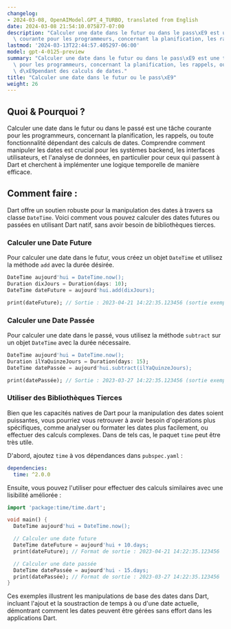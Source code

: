 ```yaml
---
changelog:
- 2024-03-08, OpenAIModel.GPT_4_TURBO, translated from English
date: 2024-03-08 21:54:10.075877-07:00
description: "Calculer une date dans le futur ou dans le pass\xE9 est une t\xE2che\
  \ courante pour les programmeurs, concernant la planification, les rappels, ou toute\u2026"
lastmod: '2024-03-13T22:44:57.405297-06:00'
model: gpt-4-0125-preview
summary: "Calculer une date dans le futur ou dans le pass\xE9 est une t\xE2che courante\
  \ pour les programmeurs, concernant la planification, les rappels, ou toute fonctionnalit\xE9\
  \ d\xE9pendant des calculs de dates."
title: "Calculer une date dans le futur ou le pass\xE9"
weight: 26
---
```


## Quoi & Pourquoi ?
Calculer une date dans le futur ou dans le passé est une tâche courante pour les programmeurs, concernant la planification, les rappels, ou toute fonctionnalité dépendant des calculs de dates. Comprendre comment manipuler les dates est crucial pour les systèmes backend, les interfaces utilisateurs, et l'analyse de données, en particulier pour ceux qui passent à Dart et cherchent à implémenter une logique temporelle de manière efficace.

## Comment faire :
Dart offre un soutien robuste pour la manipulation des dates à travers sa classe `DateTime`. Voici comment vous pouvez calculer des dates futures ou passées en utilisant Dart natif, sans avoir besoin de bibliothèques tierces.

### Calculer une Date Future
Pour calculer une date dans le futur, vous créez un objet `DateTime` et utilisez la méthode `add` avec la durée désirée.

```dart
DateTime aujourd'hui = DateTime.now();
Duration dixJours = Duration(days: 10);
DateTime dateFuture = aujourd'hui.add(dixJours);

print(dateFuture); // Sortie : 2023-04-21 14:22:35.123456 (sortie exemple, dépend de la date et de l'heure actuelles)
```

### Calculer une Date Passée
Pour calculer une date dans le passé, vous utilisez la méthode `subtract` sur un objet `DateTime` avec la durée nécessaire.

```dart
DateTime aujourd'hui = DateTime.now();
Duration ilYaQuinzeJours = Duration(days: 15);
DateTime datePassée = aujourd'hui.subtract(ilYaQuinzeJours);

print(datePassée); // Sortie : 2023-03-27 14:22:35.123456 (sortie exemple, dépend de la date et de l'heure actuelles)
```

### Utiliser des Bibliothèques Tierces
Bien que les capacités natives de Dart pour la manipulation des dates soient puissantes, vous pourriez vous retrouver à avoir besoin d'opérations plus spécifiques, comme analyser ou formater les dates plus facilement, ou effectuer des calculs complexes. Dans de tels cas, le paquet `time` peut être très utile.

D'abord, ajoutez `time` à vos dépendances dans `pubspec.yaml` :

```yaml
dependencies:
  time: ^2.0.0
```

Ensuite, vous pouvez l'utiliser pour effectuer des calculs similaires avec une lisibilité améliorée :

```dart
import 'package:time/time.dart';

void main() {
  DateTime aujourd'hui = DateTime.now();

  // Calculer une date future
  DateTime dateFuture = aujourd'hui + 10.days;
  print(dateFuture); // Format de sortie : 2023-04-21 14:22:35.123456

  // Calculer une date passée
  DateTime datePassée = aujourd'hui - 15.days;
  print(datePassée); // Format de sortie : 2023-03-27 14:22:35.123456
}
```

Ces exemples illustrent les manipulations de base des dates dans Dart, incluant l'ajout et la soustraction de temps à ou d'une date actuelle, démontrant comment les dates peuvent être gérées sans effort dans les applications Dart.
